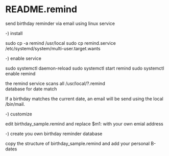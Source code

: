 README.remind
=============

send birthday reminder via email using linux service


-) install

 sudo cp -a remind /usr/local
 sudo cp remind.service /etc/systemd/system/multi-user.target.wants

-) enable service

 sudo systemctl daemon-reload
 sudo systemctl start remind
 sudo systemctl enable remind

the remind service scans all /usr/local/?.remind  
database for date match

If a birthday matches the current date, an email will be send 
using the local /bin/mail.

-) customize

edit birthday_sample.remind and replace  $m1:   with your own emial address
 
-) create you own birthday reminder database

copy the structure of birthday_sample.remind and add your personal B-dates

